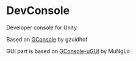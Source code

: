 # DevConsole
Developer console for Unity

Based on [GConsole](https://github.com/gzuidhof/GConsole "GConsole")  by gzuidhof

GUI part is based on [GConsole-uGUI](https://github.com/MuNgLo/GConsole-uGUI/ "GConsole-uGUI")  by MuNgLo
